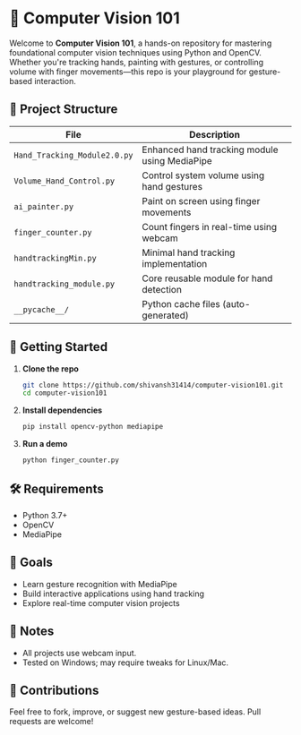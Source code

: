 

# 🧠 Computer Vision 101

Welcome to **Computer Vision 101**, a hands-on repository for mastering foundational computer vision techniques using Python and OpenCV. Whether you're tracking hands, painting with gestures, or controlling volume with finger movements—this repo is your playground for gesture-based interaction.

## 📁 Project Structure

| File | Description |
|------|-------------|
| `Hand_Tracking_Module2.0.py` | Enhanced hand tracking module using MediaPipe |
| `Volume_Hand_Control.py` | Control system volume using hand gestures |
| `ai_painter.py` | Paint on screen using finger movements |
| `finger_counter.py` | Count fingers in real-time using webcam |
| `handtrackingMin.py` | Minimal hand tracking implementation |
| `handtracking_module.py` | Core reusable module for hand detection |
| `__pycache__/` | Python cache files (auto-generated) |

## 🚀 Getting Started

1. **Clone the repo**  
   ```bash
   git clone https://github.com/shivansh31414/computer-vision101.git
   cd computer-vision101
   ```

2. **Install dependencies**  
   ```bash
   pip install opencv-python mediapipe
   ```

3. **Run a demo**  
   ```bash
   python finger_counter.py
   ```

## 🛠 Requirements

- Python 3.7+
- OpenCV
- MediaPipe

## 🎯 Goals

- Learn gesture recognition with MediaPipe
- Build interactive applications using hand tracking
- Explore real-time computer vision projects

## 📌 Notes

- All projects use webcam input.
- Tested on Windows; may require tweaks for Linux/Mac.

## 🙌 Contributions

Feel free to fork, improve, or suggest new gesture-based ideas. Pull requests are welcome!

